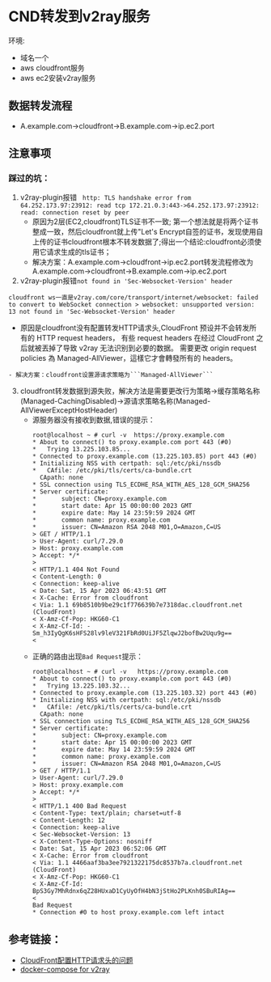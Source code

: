 # CND转发到v2ray服务
环境:
 - 域名一个
 - aws cloudfront服务
 - aws ec2安装v2ray服务


## 数据转发流程
 - A.example.com->cloudfront->B.example.com->ip.ec2.port


## 注意事项
### 踩过的坑：
1. v2ray-plugin报错 ``` http: TLS handshake error from 64.252.173.97:23912: read tcp 172.21.0.3:443->64.252.173.97:23912: read: connection reset by peer```
    - 原因为2层(EC2,cloudfront)TLS证书不一致; 第一个想法就是将两个证书整成一致，然后cloudfront就上传"Let's Encrypt自签的证书，发现使用自上传的证书cloudfront根本不转发数据了;得出一个结论:cloudfront必须使用它请求生成的tls证书；
    - 解决方案：A.example.com->cloudfront->ip.ec2.port转发流程修改为A.example.com->cloudfront->B.example.com->ip.ec2.port
2. v2ray-plugin报错```not found in 'Sec-Websocket-Version' header ```   
  ```shell
cloudfront ws一直是v2ray.com/core/transport/internet/websocket: failed to convert to WebSocket connection > websocket: unsupported version: 13 not found in 'Sec-Websocket-Version' header
```
   - 原因是cloudfront没有配置转发HTTP请求头,CloudFront 预设并不会转发所有的 HTTP request headers，
    有些 request headers 在经过 CloudFront 之后就被丟掉了导致 v2ray 无法识别到必要的数据。
     需要更改 origin request policies 為 Managed-AllViewer，這樣它才會轉發所有的 headers。
   
    - 解决方案：cloudfront设置源请求策略为```Managed-AllViewer```

3. cloudfront转发数据到源失败，解决方法是需要更改行为策略->缓存策略名称(Managed-CachingDisabled)->源请求策略名称(Managed-AllViewerExceptHostHeader)
    - 源服务器没有接收到数据,错误的提示：
        ```shell
        root@localhost ~ # curl -v  https://proxy.example.com
        * About to connect() to proxy.example.com port 443 (#0)
        *   Trying 13.225.103.85...
        * Connected to proxy.example.com (13.225.103.85) port 443 (#0)
        * Initializing NSS with certpath: sql:/etc/pki/nssdb
        *   CAfile: /etc/pki/tls/certs/ca-bundle.crt
          CApath: none
        * SSL connection using TLS_ECDHE_RSA_WITH_AES_128_GCM_SHA256
        * Server certificate:
        *       subject: CN=proxy.example.com
        *       start date: Apr 15 00:00:00 2023 GMT
        *       expire date: May 14 23:59:59 2024 GMT
        *       common name: proxy.example.com
        *       issuer: CN=Amazon RSA 2048 M01,O=Amazon,C=US
        > GET / HTTP/1.1
        > User-Agent: curl/7.29.0
        > Host: proxy.example.com
        > Accept: */*
        >
        < HTTP/1.1 404 Not Found
        < Content-Length: 0
        < Connection: keep-alive
        < Date: Sat, 15 Apr 2023 06:43:51 GMT
        < X-Cache: Error from cloudfront
        < Via: 1.1 69b8510b9be29c1f776639b7e7318dac.cloudfront.net (CloudFront)
        < X-Amz-Cf-Pop: HKG60-C1
        < X-Amz-Cf-Id: -Sm_h3IyQgK6sHFS28lv9leV321FbRd0UiJF5ZlqwJ2bofBw2Uqu9g==
        <
        
        ```
     - 正确的路由出现```Bad Request```提示：
        ```shell
        root@localhost ~ # curl -v   https://proxy.example.com
        * About to connect() to proxy.example.com port 443 (#0)
        *   Trying 13.225.103.32...
        * Connected to proxy.example.com (13.225.103.32) port 443 (#0)
        * Initializing NSS with certpath: sql:/etc/pki/nssdb
        *   CAfile: /etc/pki/tls/certs/ca-bundle.crt
          CApath: none
        * SSL connection using TLS_ECDHE_RSA_WITH_AES_128_GCM_SHA256
        * Server certificate:
        *       subject: CN=proxy.example.com
        *       start date: Apr 15 00:00:00 2023 GMT
        *       expire date: May 14 23:59:59 2024 GMT
        *       common name: proxy.example.com
        *       issuer: CN=Amazon RSA 2048 M01,O=Amazon,C=US
        > GET / HTTP/1.1
        > User-Agent: curl/7.29.0
        > Host: proxy.example.com
        > Accept: */*
        >
        < HTTP/1.1 400 Bad Request
        < Content-Type: text/plain; charset=utf-8
        < Content-Length: 12
        < Connection: keep-alive
        < Sec-Websocket-Version: 13
        < X-Content-Type-Options: nosniff
        < Date: Sat, 15 Apr 2023 06:52:06 GMT
        < X-Cache: Error from cloudfront
        < Via: 1.1 4466aaf3ba3ee7921322175dc8537b7a.cloudfront.net (CloudFront)
        < X-Amz-Cf-Pop: HKG60-C1
        < X-Amz-Cf-Id: BpS3Gy7MhRdnx6qZ28HUxaD1CyUyOfH4bN3jStHo2PLKnh0SBuRIAg==
        <
        Bad Request
        * Connection #0 to host proxy.example.com left intact
        ```

## 参考链接：
- [CloudFront配置HTTP请求头的问题](https://github.com/v2ray/discussion/issues/795)
- [docker-compose for v2ray](https://hub.docker.com/r/gists/v2ray-plugin)
